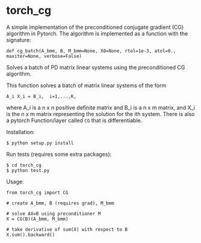 # torch_cg

A simple implementation of the preconditioned conjugate gradient (CG)
algorithm in Pytorch.
The algorithm is implemented as a function with the signature:
```
def cg_batch(A_bmm, B, M_bmm=None, X0=None, rtol=1e-3, atol=0., maxiter=None, verbose=False)
```
Solves a batch of PD matrix linear systems using the preconditioned CG algorithm.

This function solves a batch of matrix linear systems of the form

    A_i X_i = B_i,  i=1,...,K,

where A_i is a n x n positive definite matrix and B_i is a n x m matrix,
and X_i is the n x m matrix representing the solution for the ith system.
There is also a pytorch Function/layer called ```CG``` that is differentiable.

Installation:
```
$ python setup.py install
```

Run tests (requires some extra packages):
```
$ cd torch_cg
$ python test.py
```

Usage:
```
from torch_cg import CG

# create A_bmm, B (requires grad), M_bmm

# solve AX=B using preconditioner M
X = CG(B)(A_bmm, M_bmm)

# take derivative of sum(X) with respect to B
X.sum().backward()
```
